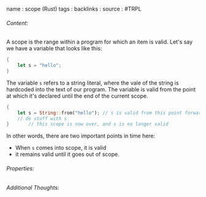 name : scope (Rust)
tags : 
backlinks : 
source : #TRPL 

###### Content:
A scope is the range within a program for which an item is valid. Let's say we have a variable that looks like this:
```rust
{
	let s = "hello";
}
```

The variable `s` refers to a string literal, where the vale of the string is hardcoded into the text of our program. The variable is valid from the point at which it's declared until the end of the current scope.

```rust
{
	let s = String::from("hello"); // s is valid from this point forward
	// do stuff with s
}		// this scope is now over, and s is no longer valid
```

In other words, there are two important points in time here:
- When `s` comes into scope, it is valid
- it remains valid until it goes out of scope.

###### Properties:

###### Additional Thoughts:
